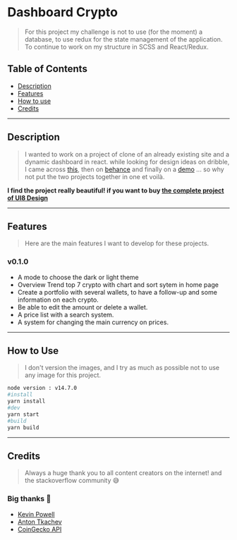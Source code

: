 # Dashboard Crypto
> For this project my challenge is not to use (for the moment) a database,
> to use redux for the state management of the application. To continue to work on my structure in SCSS and React/Redux.

## Table of Contents

- [Description](#description)
- [Features](#features)
- [How to use](#How-to-Use)
- [Credits](#credits)

---

## Description
> I wanted to work on a project of clone of an already existing site and a dynamic dashboard in react. while looking for design ideas on dribble, I came across [this](https://dribbble.com/shots/14742262-Unity-Dashboard-Kit-Exchange), then on [behance](https://www.behance.net/gallery/109404525/Unity-Dashboard-Kit-Exchange) and finally on a [demo](https://ui8-unity-exchange.herokuapp.com/) ... so why not put the two projects together in one et voilà.

**I find the project really beautiful! if you want to buy [the complete project of UI8 Design](https://ui8.net/ui8/products/unity-dashboard-kit--exchange)**

---

## Features
> Here are the main features I want to develop for these projects.

### v0.1.0

- A mode to choose the dark or light theme
- Overview Trend top 7 crypto with chart and sort sytem in home page
- Create a portfolio with several wallets, to have a follow-up and some information on each crypto.
- Be able to edit the amount or delete a wallet.
- A price list with a search system.
- A system for changing the main currency on prices.

---

## How to Use
>I don't version the images, and I try as much as possible not to use any image for this project.

```bash
node version : v14.7.0
#install
yarn install
#dev
yarn start
#build
yarn build
```
---

## Credits
> Always a huge thank you to all content creators on the internet! and the stackoverflow community 😅

### Big thanks 🙌

- [Kevin Powell](https://www.youtube.com/channel/UCJZv4d5rbIKd4QHMPkcABCw)
- [Anton Tkachev](https://dribbble.com/keeplegend)
- [CoinGecko API](https://www.coingecko.com/api/documentations/v3#/)